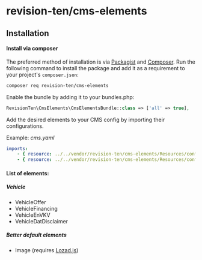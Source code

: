 # revision-ten/cms-elements

## Installation

#### Install via composer

The preferred method of installation is via [Packagist][] and [Composer][]. Run the following command to install the package and add it as a requirement to your project's `composer.json`:

```bash
composer req revision-ten/cms-elements
```

Enable the bundle by adding it to your bundles.php:
```PHP
RevisionTen\CmsElements\CmsElementsBundle::class => ['all' => true],
```

Add the desired elements to your CMS config by importing their configurations.

Example:
*cms.yaml*
```YAML
imports:
    - { resource: ../../vendor/revision-ten/cms-elements/Resources/config/vehicle/vehicle_offer.yaml }
    - { resource: ../../vendor/revision-ten/cms-elements/Resources/config/better_default/all.yaml }
```

#### List of elements:

##### Vehicle
- VehicleOffer
- VehicleFinancing
- VehicleEnVKV
- VehicleDatDisclaimer

##### Better default elements
- Image (requires [Lozad.js][])


[Lozad.js]: https://github.com/ApoorvSaxena/lozad.js
[packagist]: https://packagist.org/packages/revision-ten/cms-elements
[composer]: http://getcomposer.org/
